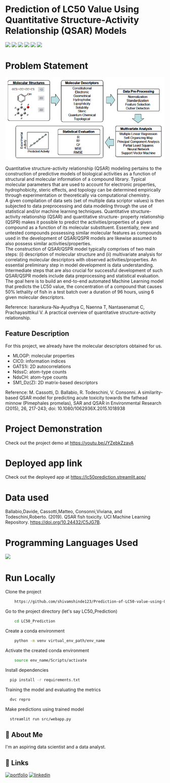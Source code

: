 # Prediction of LC50 Value Using Quantitative Structure-Activity Relationship (QSAR) Models

![](https://img.shields.io/github/last-commit/shivamshinde123/Prediction-of-LC50-value-using-Quantitative-structure-activity-relationship-models---QSAR-models)
![](https://img.shields.io/github/languages/count/shivamshinde123/Prediction-of-LC50-value-using-Quantitative-structure-activity-relationship-models---QSAR-models)
![](https://img.shields.io/github/languages/top/shivamshinde123/Prediction-of-LC50-value-using-Quantitative-structure-activity-relationship-models---QSAR-models)
![](https://img.shields.io/github/repo-size/shivamshinde123/Prediction-of-LC50-value-using-Quantitative-structure-activity-relationship-models---QSAR-models)
![](https://img.shields.io/github/directory-file-count/shivamshinde123/Prediction-of-LC50-value-using-Quantitative-structure-activity-relationship-models---QSAR-models)
![](https://img.shields.io/github/license/shivamshinde123/Prediction-of-LC50-value-using-Quantitative-structure-activity-relationship-models---QSAR-models)

# Problem Statement

![Alt text](https://github.com/shivamshinde123/Prediction-of-LC50-value-using-Quantitative-structure-activity-relationship-models---QSAR-models/blob/main/Docs/QSAR_Overview.jpg)

Quantitative structure-activity relationship (QSAR) modeling pertains to the construction of
predictive models of biological activities as a function of structural and molecular information of a compound library. Typical molecular parameters that are used to account for electronic properties, hydrophobicity, steric effects, and topology can be determined empirically through experimentation or theoretically via computational chemistry.  
A given compilation of data sets (set of multiple data scriptor values) is then subjected to data preprocessing and data modeling through the use of statistical and/or machine learning techniques.
Quantitative structure-activity relationship (QSAR) and quantitative structure- property relationship (QSPR) makes it possible to predict the activities/properties of a given compound as a function of its molecular substituent. Essentially, new and untested compounds possessing similar molecular features as compounds used in the development of QSAR/QSPR models are likewise assumed to also possess similar activities/properties.  
The construction of QSAR/QSPR model typically comprises of two main steps: (i) description of molecular structure and (ii) multivariate analysis for correlating molecular descriptors with observed activities/properties. An essential preliminary step in model development is data understanding. Intermediate steps that are also crucial for successful development of such QSAR/QSPR models include data preprocessing and statistical evaluation.  
The goal here is to build an end-to-end automated Machine Learning model that predicts the LC50 value, the concentration of a compound that causes 50% lethality of fish in a test batch over a duration of 96 hours, using 6 given molecular descriptors.  

Reference: Isarankura-Na-Ayudhya C, Naenna T, Nantasenamat C, Prachayasittikul V. A practical overview of quantitative structure-activity relationship.

## Feature Description

For this project, we already have the molecular descriptors obtained for us.

- MLOGP: molecular properties  
- CIC0: information indices  
- GATS1i: 2D autocorrelations  
- NdssC: atom-type counts  
- NdsCH: atom-type counts  
- SM1_Dz(Z): 2D matrix-based descriptors  

Reference: M. Cassotti, D. Ballabio, R. Todeschini, V. Consonni. A similarity-based QSAR model for predicting acute toxicity towards the fathead minnow (Pimephales promelas), SAR and QSAR in Environmental Research (2015), 26, 217-243; doi: 10.1080/1062936X.2015.1018938


# Project Demonstration

Check out the project demo at https://youtu.be/JYZebkZzavA

# Deployed app link

Check out the deployed app at https://lc50prediction.streamlit.app/

# Data used

Ballabio,Davide, Cassotti,Matteo, Consonni,Viviana, and Todeschini,Roberto. (2019). QSAR fish toxicity. UCI Machine Learning Repository. https://doi.org/10.24432/C5JG7B.

# Programming Languages Used
<img src = "https://img.shields.io/badge/-Python-3776AB?style=flat&logo=Python&logoColor=white">

# Run Locally  
  
Clone the project

```bash
    https://github.com/shivamshinde123/Prediction-of-LC50-value-using-Quantitative-structure-activity-relationship-models---QSAR-models.git
```

Go to the project directory (let's say LC50_Prediction)

```bash
    cd LC50_Prediction
```

Create a conda environment

```bash
    python -m venv virtual_env_path/env_name
```

Activate the created conda environment

```bash
    source env_name/Scripts/activate
```

Install dependencies

```bash
  pip install -r requirements.txt
```

Training the model and evaluating the metrics

```bash
  dvc repro
```

Make predictions using trained model

```bash
  streamlit run src/webapp.py
```

## 🚀 About Me
I'm an aspiring data scientist and a data analyst.


## 🔗 Links
[![portfolio](https://img.shields.io/badge/my_portfolio-000?style=for-the-badge&logo=ko-fi&logoColor=white)](http://shivamdshinde.com/)
[![linkedin](https://img.shields.io/badge/linkedin-0A66C2?style=for-the-badge&logo=linkedin&logoColor=white)](https://www.linkedin.com/in/shivamds92722/)